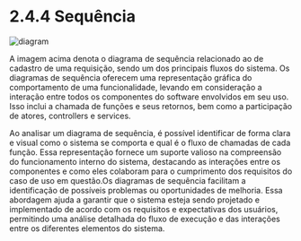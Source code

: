 # 2.4.4 Sequência

![diagram](https://www.plantuml.com/plantuml/svg/0/jLNDRXCn4BxdAKOzXKDVO0-eA5MbIY2g1au48UETD1OREndRY3uF1nwaByRuPnDdrwj4gEIGEDxln_EDxRsnJf3pssucf3C4tYA1i73rcGTNC-2FD5s7qYcZBQp9Q1UVtuNHDUesWL0xvPuPgnsPJhI6laca15tmGAsL50vNUf4GNQ-UYUpsKqapGLh6fpXfHRYFf4VSUxJkhCi8NpCWt5MGZpnh5KVrF0RN5ryo8YLcVFqsXTd0WfG0lnMiiVVAgfS_Bx_DIfEmqkkDYPIKEtC6LJUmGT4YsJbkXUhUv8QT9iEqel06bewKVeB8Y8Go5WRtXJUGgmP9oANaV_FaSeXdAD-JAFtM74PLl3Uye4ouRwUgo86f5jf3Mb8C4WhfDd2lruOuKmEymPstWI4vw02lDU6Tnby1BVlEjONiOCK1Cmn-fKzBMEaFldCFVBRMgiClNqV2evDIn9WCoZR1K1-ImOuDxjXW97zodlgU9jrYS-R65ZDbS-lBEg4VnrNN76wnEFiQpNeWH2qto3XMv2Z2TztaWjRrsQeGwkAeSllfOobww_wnSLEI3bcoDozcy_w_i8D-rxvM1mzH7vDU-kzRPDZKOPkwZc0-FAINNKsLU-3ivMHvZShznyifzzEP7wZFN4qZwBcTZX2sGCI3C8poWfIPtV2BbL_AVm40)

A imagem acima denota o diagrama de sequência relacionado ao de cadastro de uma requisição, sendo um dos principais 
fluxos do sistema. Os diagramas de sequência oferecem uma representação gráfica do comportamento de uma funcionalidade,
levando em consideração a interação entre todos os componentes do software envolvidos em seu uso. Isso inclui a chamada 
de funções e seus retornos, bem como a participação de atores, controllers e services.

Ao analisar um diagrama de sequência, é possível identificar de forma clara e visual como o sistema se comporta e qual 
é o fluxo de chamadas de cada função. Essa representação fornece um suporte valioso na compreensão do funcionamento interno
do sistema, destacando as interações entre os componentes e como eles colaboram para o cumprimento dos requisitos do caso
de uso em questão.Os diagramas de sequência facilitam a identificação de possíveis problemas ou oportunidades de melhoria.
Essa abordagem ajuda a garantir que o sistema esteja sendo projetado e implementado de acordo com os requisitos e expectativas
dos usuários, permitindo uma análise detalhada do fluxo de execução e das interações entre os diferentes elementos do sistema.